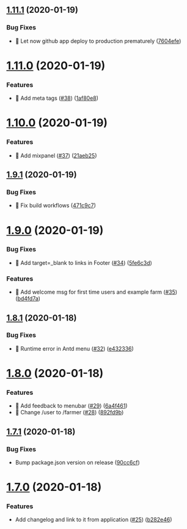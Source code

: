 ## [1.11.1](https://github.com/martolini/sdv/compare/v1.11.0...v1.11.1) (2020-01-19)


### Bug Fixes

* 🐛 Let now github app deploy to production prematurely ([7604efe](https://github.com/martolini/sdv/commit/7604efe8d7590ae11a2467f9a528459da351a2ed))

# [1.11.0](https://github.com/martolini/sdv/compare/v1.10.0...v1.11.0) (2020-01-19)


### Features

* 🎸 Add meta tags ([#38](https://github.com/martolini/sdv/issues/38)) ([1af80e8](https://github.com/martolini/sdv/commit/1af80e8348b84676812aaa339ea10bb3e894b9b5))

# [1.10.0](https://github.com/martolini/sdv/compare/v1.9.1...v1.10.0) (2020-01-19)


### Features

* 🎸 Add mixpanel ([#37](https://github.com/martolini/sdv/issues/37)) ([21aeb25](https://github.com/martolini/sdv/commit/21aeb2508deecd30049c30993c23ae7808af8f5f))

## [1.9.1](https://github.com/martolini/sdv/compare/v1.9.0...v1.9.1) (2020-01-19)


### Bug Fixes

* 🐛 Fix build workflows ([471c9c7](https://github.com/martolini/sdv/commit/471c9c7c861660d486e51fd562030f72fd8f42b1))

# [1.9.0](https://github.com/martolini/sdv/compare/v1.8.1...v1.9.0) (2020-01-19)


### Bug Fixes

* 🐛 Add target=_blank to links in Footer ([#34](https://github.com/martolini/sdv/issues/34)) ([5fe6c3d](https://github.com/martolini/sdv/commit/5fe6c3de54b881dff1b065af22ac7b6c393f611b))


### Features

* 🎸 Add welcome msg for first time users and example farm ([#35](https://github.com/martolini/sdv/issues/35)) ([bd4fd7a](https://github.com/martolini/sdv/commit/bd4fd7ae99ec37006422a0fb2022eeb8c9622a04))

## [1.8.1](https://github.com/martolini/sdv/compare/v1.8.0...v1.8.1) (2020-01-18)


### Bug Fixes

* 🐛 Runtime error in Antd menu ([#32](https://github.com/martolini/sdv/issues/32)) ([e432336](https://github.com/martolini/sdv/commit/e432336b256ff18e0c548c5c2412865a60235cdb))

# [1.8.0](https://github.com/martolini/sdv/compare/v1.7.1...v1.8.0) (2020-01-18)


### Features

* 🎸 Add feedback to menubar ([#29](https://github.com/martolini/sdv/issues/29)) ([6a4f461](https://github.com/martolini/sdv/commit/6a4f461ec34b98525be13e01a8d00ccef7173cfe))
* 🎸 Change /user to /farmer ([#28](https://github.com/martolini/sdv/issues/28)) ([892fd9b](https://github.com/martolini/sdv/commit/892fd9b4e81387a0146889de56d12dfa826fc694))

## [1.7.1](https://github.com/martolini/sdv/compare/v1.7.0...v1.7.1) (2020-01-18)


### Bug Fixes

* Bump package.json version on release ([90cc6cf](https://github.com/martolini/sdv/commit/90cc6cfaff02936dd69cc91cffecc0cc3b84e167))

# [1.7.0](https://github.com/martolini/sdv/compare/v1.6.0...v1.7.0) (2020-01-18)


### Features

* Add changelog and link to it from application ([#25](https://github.com/martolini/sdv/issues/25)) ([b282e46](https://github.com/martolini/sdv/commit/b282e46126c8b5e26faa7d086f55e6de912fde34))
